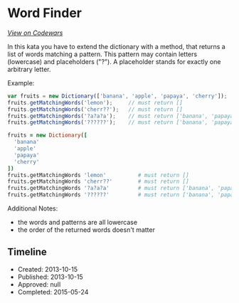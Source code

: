 # Word Finder
[*View on Codewars*](https://www.codewars.com/kata/word-finder)

In this kata you have to extend the dictionary with a method, that returns a list of words matching a pattern. This pattern may contain letters (lowercase) and placeholders ("?"). A placeholder stands for exactly one arbitrary letter.

Example:

```javascript
var fruits = new Dictionary(['banana', 'apple', 'papaya', 'cherry']);
fruits.getMatchingWords('lemon');     // must return []
fruits.getMatchingWords('cherr??');   // must return []
fruits.getMatchingWords('?a?a?a');    // must return ['banana', 'papaya']
fruits.getMatchingWords('??????');    // must return ['banana', 'papaya', 'cherry']
```

```coffeescript
fruits = new Dictionary([
  'banana'
  'apple'
  'papaya'
  'cherry'
])
fruits.getMatchingWords 'lemon'          # must return []
fruits.getMatchingWords 'cherr??'        # must return []
fruits.getMatchingWords '?a?a?a'         # must return ['banana', 'papaya']
fruits.getMatchingWords '??????'         # must return ['banana', 'papaya', 'cherry']
```

Additional Notes:

* the words and patterns are all lowercase
* the order of the returned words doesn't matter

## Timeline
- Created: 2013-10-15
- Published: 2013-10-15
- Approved: null
- Completed: 2015-05-24